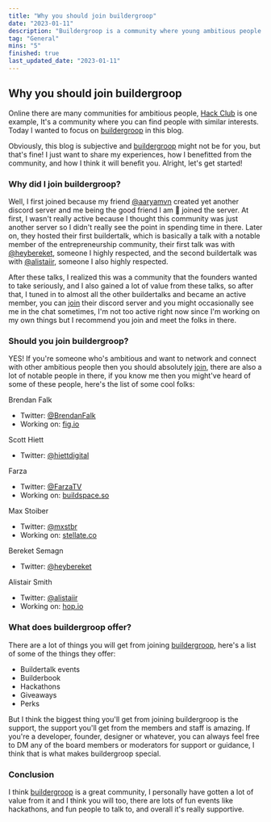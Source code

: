 ```yaml
---
title: "Why you should join buildergroop"
date: "2023-01-11"
description: "Buildergroop is a community where young ambitious people come to network, grow, and build together."
tag: "General"
mins: "5"
finished: true
last_updated_date: "2023-01-11"
---
```


## Why you should join buildergroop

Online there are many communities for ambitious people, [Hack Club](https://hackclub.com/) is one example, It's a community where you can find people with similar interests. Today I wanted to focus on [buildergroop](https://www.buildergroop.com/) in this blog.

Obviously, this blog is subjective and [buildergroop]() might not be for you, but that's fine! I just want to share my experiences, how I benefitted from the community, and how I think it will benefit you. Alright, let's get started!

### Why did I join buildergroop?

Well, I first joined because my friend [@aaryamvn]() created yet another discord server and me being the good friend I am 🥹 joined the server. At first, I wasn't really active because I thought this community was just another server so I didn't really see the point in spending time in there. Later on, they hosted their first buildertalk, which is basically a talk with a notable member of the entrepreneurship community, their first talk was with [@heybereket](), someone I highly respected, and the second buildertalk was with [@alistaiir](), someone I also highly respected.

After these talks, I realized this was a community that the founders wanted to take seriously, and I also gained a lot of value from these talks, so after that, I tuned in to almost all the other buildertalks and became an active member, you can [join]() their discord server and you might occasionally see me in the chat sometimes, I'm not too active right now since I'm working on my own things but I recommend you join and meet the folks in there.

### Should you join buildergroop?

YES! If you're someone who's ambitious and want to network and connect with other ambitious people then you should absolutely [join](), there are also a lot of notable people in there, if you know me then you might've heard of some of these people, here's the list of some cool folks:

Brendan Falk

- Twitter: [@BrendanFalk](https://twitter.com/BrendanFalk)
- Working on: [fig.io]()

Scott Hiett

- Twitter: [@hiettdigital](https://twitter.com/hiettdigital)

Farza

- Twitter: [@FarzaTV](https://twitter.com/FarzaTV)
- Working on: [buildspace.so](https://buildspace.so/)

Max Stoiber

- Twitter: [@mxstbr](https://twitter.com/mxstbr)
- Working on: [stellate.co](https://stellate.co/)

Bereket Semagn

- Twitter: [@heybereket](https://twitter.com/heybereket)

Alistair Smith

- Twitter: [@alistaiir](https://twitter.com/alistaiir)
- Working on: [hop.io](https://hop.io)

### What does buildergroop offer?

There are a lot of things you will get from joining [buildergroop](), here's a list of some of the things they offer:

- Buildertalk events
- Builderbook
- Hackathons
- Giveaways
- Perks

But I think the biggest thing you'll get from joining buildergroop is the support, the support you'll get from the members and staff is amazing. If you're a developer, founder, designer or whatever, you can always feel free to DM any of the board members or moderators for support or guidance, I think that is what makes buildergroop special.

### Conclusion

I think [buildergroop]() is a great community, I personally have gotten a lot of value from it and I think you will too, there are lots of fun events like hackathons, and fun people to talk to, and overall it's really supportive.
